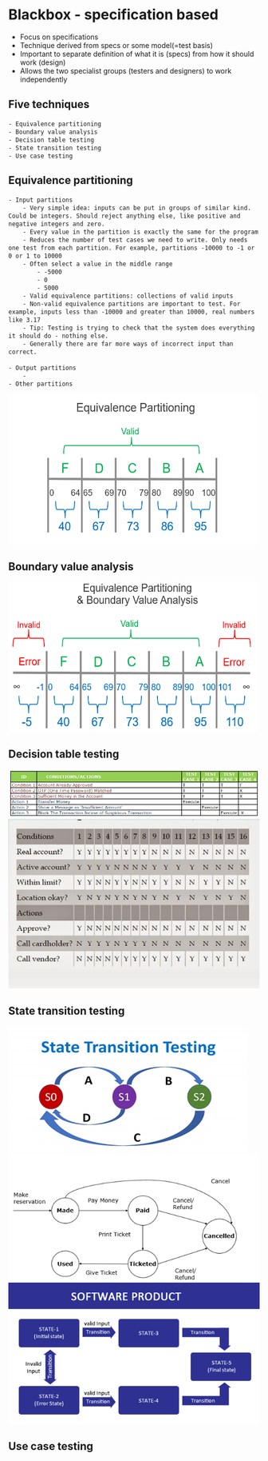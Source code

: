 # Blackbox - specification based
+ Focus on specifications
+ Technique derived from specs or some model(=test basis)
+ Important to separate definition of what it is (specs) from how it should work (design)
+ Allows the two specialist groups (testers and designers) to work independently

## Five techniques
    - Equivalence partitioning
    - Boundary value analysis
    - Decision table testing
    - State transition testing
    - Use case testing
## Equivalence partitioning
    - Input partitions
        - Very simple idea: inputs can be put in groups of similar kind. Could be integers. Should reject anything else, like positive and negative integers and zero. 
        - Every value in the partition is exactly the same for the program
        - Reduces the number of test cases we need to write. Only needs one test from each partition. For example, partitions -10000 to -1 or 0 or 1 to 10000
        - Often select a value in the middle range 
            - -5000
            - 0
            - 5000
        - Valid equivalence partitions: collections of valid inputs
        - Non-valid equivalence partitions are important to test. For example, inputs less than -10000 and greater than 10000, real numbers like 3.17
        - Tip: Testing is trying to check that the system does everything it should do - nothing else.
        - Generally there are far more ways of incorrect input than correct.
   
    - Output partitions
        - 
    - Other partitions
<img src="assets/equivalence.png" width="500" height="300" />

## Boundary value analysis
<img src="assets/equivalence-boundary.png" width="500" height="300" />


## Decision table testing
<img src="assets/decision.png" width="1000"/>
<img src="assets/decision-table-2.png" />

## State transition testing
<img src="assets/state-transition.png" />

<img src="assets/state-transition-example.png" />

<img src="assets/state-transition-example-2.png" />

## Use case testing
